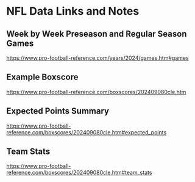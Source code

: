 # NFL Data Links and Notes

## Week by Week Preseason and Regular Season Games
https://www.pro-football-reference.com/years/2024/games.htm#games

## Example Boxscore
https://www.pro-football-reference.com/boxscores/202409080cle.htm

## Expected Points Summary
https://www.pro-football-reference.com/boxscores/202409080cle.htm#expected_points

## Team Stats
https://www.pro-football-reference.com/boxscores/202409080cle.htm#team_stats